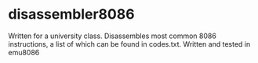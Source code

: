# disassembler8086
Written for a university class. Disassembles most common 8086 instructions, a list of which can be found in codes.txt. Written and tested in emu8086
